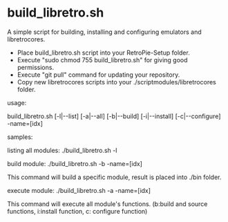build_libretro.sh
=================
A simple script for building, installing and configuring emulators and libretrocores.

- Place build_libretro.sh script into your RetroPie-Setup folder. 
- Execute "sudo chmod 755 build_libretro.sh" for giving good permissions.
- Execute "git pull" command for updating your repository.
- Copy new libretrocores scripts into your ./scriptmodules/libretrocores folder.

usage:

build_libretro.sh [-l|--list] [-a|--all] [-b|--build] [-i|--install] [-c|--configure] -name=[idx]

samples:

listing all modules: ./build_libretro.sh -l

build module: ./build_libretro.sh -b -name=[idx]

This command will build a specific module, result is placed into ./bin folder.

execute module: ./build_libretro.sh -a -name=[idx]

This command will execute all module's functions. (b:build and source functions, i:install function, c: configure function)


